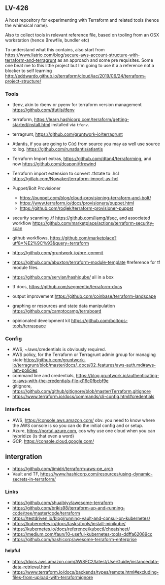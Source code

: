 LV-426
------

A host repository for experimenting with Terraform and related tools (hence the whimsical name).

Also to collect tools in relevant reference file, based on tooling from an OSX workstation (hence Brewfile, bundler etc)

To understand what this contains, also start from https://www.liatrio.com/blog/secure-aws-account-structure-with-terraform-and-terragrunt as an approach and some pre requisites.
Some one beat me to this little project but I'm going to use it a a reference not a blocker to self learning http://eddwardo.github.io/terraform/cloud/iac/2019/06/24/terraform-project-structure/

### Tools

* tfenv, akin to rbenv or pyenv for terraform version management https://github.com/tfutils/tfenv
* terraform, https://learn.hashicorp.com/terraform/getting-started/install.html installed via `tfenv`.
* terragrunt, https://github.com/gruntwork-io/terragrunt

* Atlantis, if you are going to C(x) from source you may as well use source to log. https://github.com/runatlantis/atlantis
* Terraform Import extras, https://github.com/dtan4/terraforming, and now https://github.com/dcaponi/tfrewind
* Terraform import extension to convert .tfstate to .hcl https://gitlab.com/Nowaker/terraform-import-as-hcl
* Puppet/Bolt Provisioner
  * https://puppet.com/blog/cloud-provisioning-terraform-and-bolt/
  * https://www.terraform.io/docs/provisioners/puppet.html
  * https://github.com/rodjek/terraform-provisioner-puppet
* security scanning .tf https://github.com/liamg/tfsec, and associated workflow https://github.com/marketplace/actions/terraform-security-scan
* github workflows, https://github.com/marketplace?utf8=%E2%9C%93&query=terraform
* https://github.com/gruntwork-io/pre-commit
* https://github.com/abuxton/terraform-module-template #reference for tf module files.
* https://github.com/servian/hashiqube/ all in a box
* tf docs, https://github.com/segmentio/terraform-docs
* output improvement https://github.com/coinbase/terraform-landscape
* graphing or resources and state data manipulation https://github.com/camptocamp/terraboard
* opinionated development kit https://github.com/boltops-tools/terraspace

### Config

* AWS, ~/aws/credentials is obviously required.
* AWS policy, for the Terraform or Terragrunt admin group for managing state https://github.com/gruntwork-io/terragrunt/blob/master/docs/_docs/02_features/aws-auth.md#aws-iam-policies
* command line and credentials, https://blog.gruntwork.io/authenticating-to-aws-with-the-credentials-file-d16c0fbcbf9e
* gitignore, https://github.com/github/gitignore/blob/master/Terraform.gitignore
* https://www.terraform.io/docs/commands/cli-config.html#credentials

### Interfaces

* AWS, https://console.aws.amazon.com/ obv. you need to know where the AWS console is so you can do the initial config and or setup.
* Azure, https://portal.azure.com, cos why use one cloud when you can hybridize (is that even a word)
* GCP, https://console.cloud.google.com/

## intergration

* https://github.com/timidri/terraform-aws-pe_arch
* Vault and TF, https://www.hashicorp.com/resources/using-dynamic-secrets-in-terraform/

### Links

* https://github.com/shuaibiyy/awesome-terraform
* https://github.com/brikis98/terraform-up-and-running-code/tree/master/code/terraform
* https://testdriven.io/blog/running-vault-and-consul-on-kubernetes/
* https://kubernetes.io/docs/tasks/tools/install-minikube/
* https://kubernetes.io/docs/reference/kubectl/cheatsheet/
* https://medium.com/faun/10-useful-kubernetes-tools-ddffa62089cc
* https://github.com/hashicorp/awesome-terraform-enterprise

#### helpful

* https://docs.aws.amazon.com/AWSEC2/latest/UserGuide/instancedata-data-retrieval.html
* https://www.terraform.io/docs/backends/types/remote.html#excluding-files-from-upload-with-terraformignore
